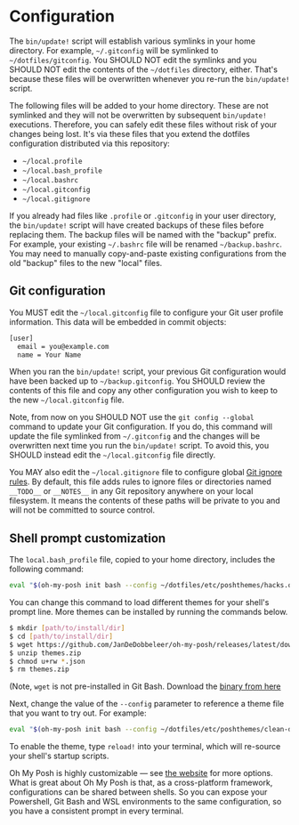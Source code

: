 # Configuration

The `bin/update!` script will establish various symlinks in your home directory. For example, `~/.gitconfig` will be symlinked to `~/dotfiles/gitconfig`. You SHOULD NOT edit the symlinks and you SHOULD NOT edit the contents of the `~/dotfiles` directory, either. That's because these files will be overwritten whenever you re-run the `bin/update!` script.

The following files will be added to your home directory. These are not symlinked and they will not be overwritten by subsequent `bin/update!` executions. Therefore, you can safely edit these files without risk of your changes being lost. It's via these files that you extend the dotfiles configuration distributed via this repository:

- `~/local.profile`
- `~/local.bash_profile`
- `~/local.bashrc`
- `~/local.gitconfig`
- `~/local.gitignore`

If you already had files like `.profile` or `.gitconfig` in your user directory, the `bin/update!` script will have created backups of these files before replacing them. The backup files will be named with the "backup" prefix. For example, your existing `~/.bashrc` file will be renamed `~/backup.bashrc`. You may need to manually copy-and-paste existing configurations from the old "backup" files to the new "local" files.

## Git configuration

You MUST edit the `~/local.gitconfig` file to configure your Git user profile information. This data will be embedded in commit objects: 

```txt
[user]
  email = you@example.com
  name = Your Name
```

When you ran the `bin/update!` script, your previous Git configuration would have been backed up to `~/backup.gitconfig`. You SHOULD review the contents of this file and copy any other configuration you wish to keep to the new `~/local.gitconfig` file.

Note, from now on you SHOULD NOT use the `git config --global` command to update your Git configuration. If you do, this command will update the file symlinked from `~/.gitconfig` and the changes will be overwritten next time you run the `bin/update!` script. To avoid this, you SHOULD instead edit the `~/local.gitconfig` file directly.

You MAY also edit the `~/local.gitignore` file to configure global [Git ignore rules](https://git-scm.com/docs/gitignore). By default, this file adds rules to ignore files or directories named `__TODO__` or `__NOTES__` in any Git repository anywhere on your local filesystem. It means the contents of these paths will be private to you and will not be committed to source control.

## Shell prompt customization

The `local.bash_profile` file, copied to your home directory, includes the following command:

```sh
eval "$(oh-my-posh init bash --config ~/dotfiles/etc/poshthemes/hacks.omp.json 2> /dev/null)"
```

You can change this command to load different themes for your shell's prompt line. More themes can be installed by running the commands below.

```sh
$ mkdir [path/to/install/dir]
$ cd [path/to/install/dir]
$ wget https://github.com/JanDeDobbeleer/oh-my-posh/releases/latest/download/themes.zip -O themes.zip
$ unzip themes.zip
$ chmod u+rw *.json
$ rm themes.zip
```

(Note, `wget` is not pre-installed in Git Bash. Download the [binary from here](https://eternallybored.org/misc/wget/)

Next, change the value of the `--config` parameter to reference a theme file that you want to try out. For example:

```sh
eval "$(oh-my-posh init bash --config ~/dotfiles/etc/poshthemes/clean-detailed.omp.json)"
```

To enable the theme, type `reload!` into your terminal, which will re-source your shell's startup scripts.

Oh My Posh is highly customizable — see [the website](https://ohmyposh.dev/docs/) for more options. What is great about Oh My Posh is that, as a cross-platform framework, configurations can be shared between shells. So you can expose your Powershell, Git Bash and WSL environments to the same configuration, so you have a consistent prompt in every terminal.
